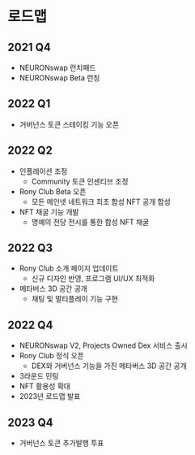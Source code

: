# 로드맵

## 2021 Q4

* NEURONswap 런치패드
* NEURONswap Beta 런칭

## 2022 Q1

* 거버넌스 토큰 스테이킹 기능 오픈

## 2022 Q2

* 인플레이션 조정
  * Community 토큰 인센티브 조정
* Rony Club Beta 오픈
  * 모든 메인넷 네트워크 최초 합성 NFT 공개 합성
* NFT 채굴 기능 개발
  * 명예의 전당 전시를 통한 합성 NFT 채굴

## 2022 Q3

* Rony Club 소개 페이지 업데이트
  * 신규 디자인 반영, 프로그램 UI/UX 최적화
* 메타버스 3D 공간 공개
  * 채팅 및 멀티플레이 기능 구현

## 2022 Q4

* NEURONswap V2, Projects Owned Dex 서비스 출시
* Rony Club 정식 오픈
  * DEX와 거버넌스 기능을 가진 메타버스 3D 공간 공개
* 3라운드 민팅
* NFT 활용성 확대
* 2023년 로드맵 발표

## 2023 Q4

* 거버넌스 토큰 추가발행 투표
